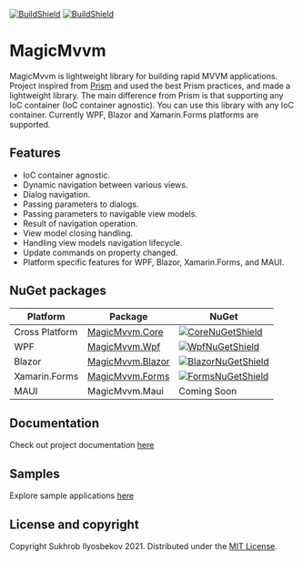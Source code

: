 [![BuildShield](https://github.com/suxrobGM/MagicMvvm/actions/workflows/dotnet.yml/badge.svg)](https://github.com/suxrobGM/MagicMvvm/actions/workflows/dotnet.yml)
[![BuildShield](https://github.com/suxrobGM/MagicMvvm/actions/workflows/publish.yml/badge.svg)](https://github.com/suxrobGM/MagicMvvm/actions/workflows/publish.yml)

# MagicMvvm
MagicMvvm is lightweight library for building rapid MVVM applications. Project inspired from [Prism](https://github.com/PrismLibrary/Prism) and used the best Prism practices, and made a lightweight library. The main difference from Prism is that supporting any IoC container (IoC container agnostic). You can use this library with any IoC container.
Currently WPF, Blazor and Xamarin.Forms platforms are supported.

## Features
* IoC container agnostic.
* Dynamic navigation between various views.
* Dialog navigation.
* Passing parameters to dialogs.
* Passing parameters to navigable view models.
* Result of navigation operation.
* View model closing handling.
* Handling view models navigation lifecycle.
* Update commands on property changed.
* Platform specific features for WPF, Blazor, Xamarin.Forms, and MAUI.

## NuGet packages

| Platform | Package | NuGet |
| -------- | ------- | ------- |
| Cross Platform | [MagicMvvm.Core][CoreNuGet] | [![CoreNuGetShield]][CoreNuGet] |
| WPF | [MagicMvvm.Wpf][WpfNuGet] | [![WpfNuGetShield]][WpfNuGet] |
| Blazor | [MagicMvvm.Blazor][BlazorNuGet] | [![BlazorNuGetShield]][BlazorNuGet]  |
| Xamarin.Forms | [MagicMvvm.Forms][FormsNuGet] | [![FormsNuGetShield]][FormsNuGet] |
| MAUI | MagicMvvm.Maui | Coming Soon |


## Documentation
Check out project documentation [here](https://github.com/suxrobGM/MagicMvvm/wiki)

## Samples
Explore sample applications [here](https://github.com/suxrobGM/MagicMvvm/tree/main/samples)


## License and copyright
Copyright Sukhrob Ilyosbekov 2021. Distributed under the [MIT License](https://github.com/suxrobGM/MagicMvvm/blob/main/LICENSE).


[CoreNuGet]: https://www.nuget.org/packages/MagicMvvm.Core/
[WpfNuGet]: https://www.nuget.org/packages/MagicMvvm.Wpf/
[BlazorNuGet]: https://www.nuget.org/packages/MagicMvvm.Blazor/
[FormsNuGet]: https://www.nuget.org/packages/MagicMvvm.Forms/
[CoreNuGetShield]: https://img.shields.io/nuget/vpre/MagicMvvm.Core.svg
[WpfNuGetShield]: https://img.shields.io/nuget/vpre/MagicMvvm.Wpf.svg
[BlazorNuGetShield]: https://img.shields.io/nuget/vpre/MagicMvvm.Blazor.svg
[FormsNuGetShield]: https://img.shields.io/nuget/vpre/MagicMvvm.Forms.svg
